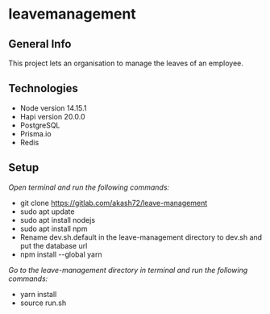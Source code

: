 # leavemanagement

## General Info
This project lets an organisation to manage the leaves of an employee.

## Technologies
* Node version 14.15.1
* Hapi version 20.0.0
* PostgreSQL
* Prisma.io 
* Redis

## Setup
_Open terminal and run the following commands:_
* git clone https://gitlab.com/akash72/leave-management
* sudo apt update
* sudo apt install nodejs
* sudo apt install npm
* Rename dev.sh.default in the leave-management directory to dev.sh and put the database url
* npm install --global yarn

_Go to the leave-management directory in terminal and run the following commands:_
* yarn install
* source run.sh
